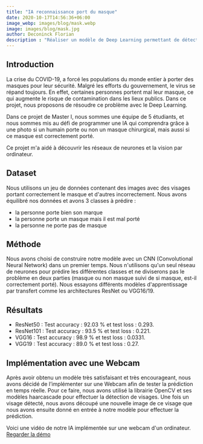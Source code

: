 ```yaml
---
title: "IA reconnaissance port du masque"
date: 2020-10-17T14:56:36+06:00
image_webp: images/blog/mask.webp
image: images/blog/mask.jpg
author: Deconinck Florian
description : "Réaliser un modèle de Deep Learning permettant de détecter si une personne porte bien son masque ou non"
---
```


## Introduction
La crise du COVID-19, a forcé les populations du monde entier à porter des masques pour leur sécurité. Malgré les efforts du gouvernement, le virus se répand toujours. En effet, certaines personnes portent mal leur masque, ce qui augmente le risque de contamination dans les lieux publics. Dans ce projet, nous proposons de résoudre ce problème avec le Deep Learning.

Dans ce projet de Master I, nous sommes une équipe de 5 étudiants, et nous sommes mis au défi de programmer une IA qui comprendra grâce à une photo si un humain porte ou non un masque chirurgical, mais aussi si ce masque est correctement porté.

Ce projet m'a aidé à découvrir les réseaux de neurones et la vision par ordinateur.

## Dataset
Nous utilisons un jeu de données contenant des images avec des visages portant correctement le masque et d'autres incorrectement. Nous avons équilibré nos données et avons 3 classes à prédire :
- la personne porte bien son marque
- la personne porte un masque mais il est mal porté
- la personne ne porte pas de masque

## Méthode
Nous avons choisi de construire notre modèle avec un CNN (Convolutional Neural Network) dans un premier temps. Nous n'utilisons qu'un seul réseau de neurones pour prédire les différentes classes et ne diviserons pas le problème en deux parties (masque ou non masque suivi de si masque, est-il correctement porté). Nous essayons différents modèles d'apprentissage par transfert comme les architectures ResNet ou VGG16/19.

## Résultats
- ResNet50 : Test accuracy : 92.03 % et test loss : 0.293.
- ResNet101 : Test accuracy : 93.5 % et test loss : 0.221.
- VGG16 : Test accuracy : 98.9 % et test loss : 0.0331.
- VGG19 : Test accuracy : 89.0 % et test loss : 0.27.

## Implémentation avec une Webcam
Après avoir obtenu un modèle très satisfaisant et très encourageant, nous avons décidé de l’implémenter sur une Webcam afin de tester la prédiction en temps réelle. Pour ce faire, nous avons utilisé la librairie OpenCV et ses modèles haarcascade pour effectuer la détection de visages. Une fois un visage détecté, nous avons découpé une nouvelle image de ce visage que nous avons ensuite donné en entrée à notre modèle pour effectuer la prédiction.

Voici une vidéo de notre IA implémentée sur une webcam d'un ordinateur.
[Regarder la démo](https://www.linkedin.com/feed/update/urn:li:activity:6769546094398455809/)
